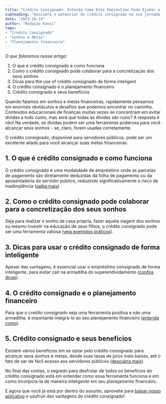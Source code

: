 ```yaml
---
title: "Crédito Consignado: Entenda Como Este Empréstimo Pode Ajudar a Realizar Seus Sonhos"
subheading: "Descubra o potencial do crédito consignado na sua jornada para a realização dos seus sonhos e metas financeiras como servidor público"
date: "2023-10-19"
author: "Redação Konsi"
tags:
- "Crédito Consignado"
- "Sonhos e Metas"
- "Planejamento financeiro"
---
```


_O que falaremos nesse artigo:_
1. O que é crédito consignado e como funciona
2. Como o crédito consignado pode colaborar para a concretização dos seus sonhos
3. Dicas para the use of crédito consignado de forma inteligent
4. O crédito consignado e o planejamento financeiro
5. Crédito consignado e seus benefícios

Quando falamos em sonhos e metas financeiras, rapidamente pensamos em enormes obstáculos e desafios que podemos encontrar no caminho. Conteúdos educacionais de finanças muitas vezes se concentram em evitar dívidas a todo custo, mas será que todas as dívidas são ruins? A resposta é não! Na verdade, as dívidas podem ser uma ferramenta poderosa para você alcançar seus sonhos - se, claro, forem usadas corretamente.

O crédito consignado, disponível para servidores públicos, pode ser um excelente aliado para você alcançar suas metas financeiras. 

## 1. O que é crédito consignado e como funciona

O crédito consignado é uma modalidade de empréstimo onde as parcelas de pagamento são diretamente deduzidas da folha de pagamento ou da aposentadoria do servidor público, reduzindo significativamente o risco de inadimplência ([saiba mais](https://konsi.com.br/artigos/crdito-consignado-como-escolher-o-melhor-banco-e-evitar-problemas-futuros)).

## 2. Como o crédito consignado pode colaborar para a concretização dos seus sonhos

Seja para realizar o sonho da casa própria, fazer aquela viagem dos sonhos ou mesmo investir na educação de seus filhos, o crédito consignado pode ser uma ferramenta valiosa ([veja exemplos práticos](https://konsi.com.br/artigos/crdito-consignado-e-o-planejamento-financeiro-familiar)).

## 3. Dicas para usar o crédito consignado de forma inteligente

Apesar das vantagens, é essencial usar o empréstimo consignado de forma inteligente, para evitar cair na armadilha do superendividamento ([confira dicas](https://konsi.com.br/artigos/o-guia-definitivo-sobre-crdito-consignado-para-servidor-pblico-novato)).

## 4. O crédito consignado e o planejamento financeiro

Para que o crédito consignado seja uma ferramenta positiva e não uma armadilha, é importante integrá-lo ao seu planejamento financeiro ([entenda como](https://konsi.com.br/artigos/planejamento-financeiro-para-aposentadoria-no-setor-pblico)).

## 5. Crédito consignado e seus benefícios

Existem vários benefícios em se optar pelo crédito consignado para alcançar seus sonhos e metas, desde suas taxas de juros mais baixas, até o fato de ser de fácil acesso aos servidores públicos ([descubra mais](https://konsi.com.br/artigos/por-que-o-crdito-consignado-a-melhor-escolha-para-servidores-pblicos)).

No final das contas, o segredo para desfrutar de todos os benefícios do crédito consignado está em entender como essa ferramenta funciona e em como incorporá-la de maneira inteligente em seu planejamento financeiro. 

E agora que você já está por dentro do assunto, aproveite para [baixar nosso aplicativo](https://konsi.com.br/app-download) e usufruir das vantagens do crédito consignado!